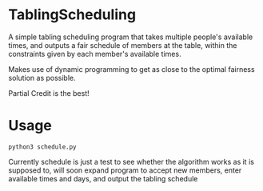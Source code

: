 # TablingScheduling
A simple tabling scheduling program that takes multiple people's available
times, and outputs a fair schedule of members at the table, within the
constraints given by each member's available times.

Makes use of dynamic programming to get as close to the optimal fairness
solution as possible.

Partial Credit is the best!
# Usage
``` python3 schedule.py ```

Currently schedule is just a test to see whether the algorithm works as it is
supposed to, will soon expand program to accept new members, enter available
times and days, and output the tabling schedule
